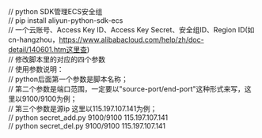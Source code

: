 // python SDK管理ECS安全组  
// pip install aliyun-python-sdk-ecs   
// 一个云账号、Access Key ID、Access Key Secret、安全组ID、Region ID(如cn-hangzhou，https://www.alibabacloud.com/help/zh/doc-detail/140601.htm这里查)  
// 修改脚本里的对应的四个参数  
// 使用参数说明：  
// python后面第一个参数是脚本名称；  
// 第二个参数是端口范围，一定要以"source-port/end-port"这种形式来写，这里以9100/9100为例；  
// 第三个参数是源ip 这里以115.197.107.141为例；  
// python secret_add.py 9100/9100 115.197.107.141  
// python secret_del.py 9100/9100 115.197.107.141
